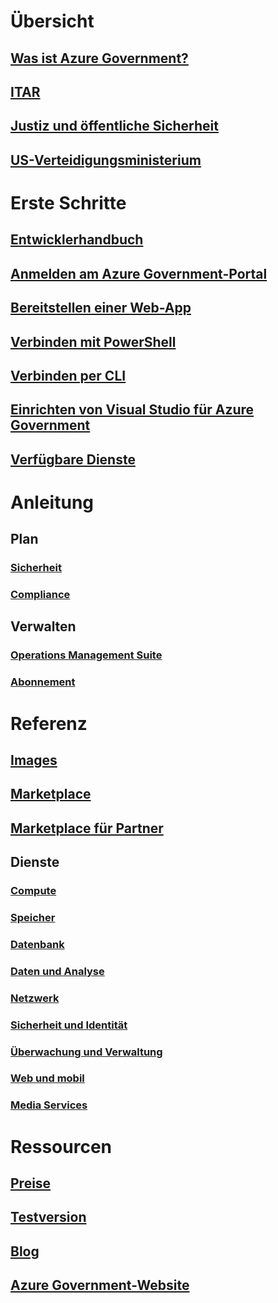 
# Übersicht
## [Was ist Azure Government?](documentation-government-welcome.md)
## [ITAR](documentation-government-overview-itar.md)
## [Justiz und öffentliche Sicherheit](documentation-government-overview-jps.md)
## [US-Verteidigungsministerium](documentation-government-overview-dod.md)

# Erste Schritte
## [Entwicklerhandbuch](documentation-government-developer-guide.md)
## [Anmelden am Azure Government-Portal](documentation-government-get-started-connect-with-portal.md)
## [Bereitstellen einer Web-App](documentation-government-howto-deploy-webandmobile.md)
## [Verbinden mit PowerShell](documentation-government-get-started-connect-with-ps.md)
## [Verbinden per CLI](documentation-government-get-started-connect-with-cli.md)
## [Einrichten von Visual Studio für Azure Government](documentation-government-get-started-connect-with-vs.md)
## [Verfügbare Dienste](documentation-government-services.md)

# Anleitung
## Plan
### [Sicherheit](documentation-government-plan-security.md)
### [Compliance](documentation-government-plan-compliance.md)
## Verwalten
### [Operations Management Suite](documentation-government-manage-oms.md)
### [Abonnement](documentation-government-manage-subscriptions.md)


# Referenz
## [Images](documentation-government-image-gallery.md)
## [Marketplace](documentation-government-manage-marketplace.md)
## [Marketplace für Partner](documentation-government-manage-marketplace-partners.md)

## Dienste
### [Compute](documentation-government-compute.md)
### [Speicher](documentation-government-services-storage.md)
### [Datenbank](documentation-government-services-database.md)
### [Daten und Analyse](documentation-government-services-intelligenceandanalytics.md)
### [Netzwerk](documentation-government-networking.md)
### [Sicherheit und Identität](documentation-government-services-securityandidentity.md)
### [Überwachung und Verwaltung](documentation-government-services-monitoringandmanagement.md)
### [Web und mobil](documentation-government-services-webandmobile.md)
### [Media Services](documentation-government-services-media.md)


# Ressourcen
## [Preise](https://azure.microsoft.com/pricing/)
## [Testversion](https://azuregov.microsoft.com/trial/azuregovtrial)
## [Blog](https://blogs.msdn.microsoft.com/azuregov/)
## [Azure Government-Website](https://azure.microsoft.com/overview/clouds/government/)
